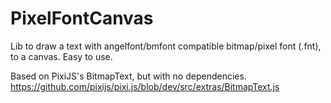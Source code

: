 # PixelFontCanvas
Lib to draw a text with angelfont/bmfont compatible bitmap/pixel font (.fnt), to a canvas.
Easy to use.

Based on PixiJS's BitmapText, but with no dependencies.
https://github.com/pixijs/pixi.js/blob/dev/src/extras/BitmapText.js

